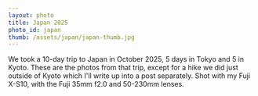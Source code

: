 ```yaml
---
layout: photo
title: Japan 2025
photo_id: japan
thumb: /assets/japan/japan-thumb.jpg
---
```


We took a 10-day trip to Japan in October 2025, 5 days in Tokyo and 5 in Kyoto. These are the photos from that trip, except for a hike we did just outside of Kyoto which I'll write up into a post separately. Shot with my Fuji X-S10, with the Fuji 35mm f2.0 and 50-230mm lenses. 